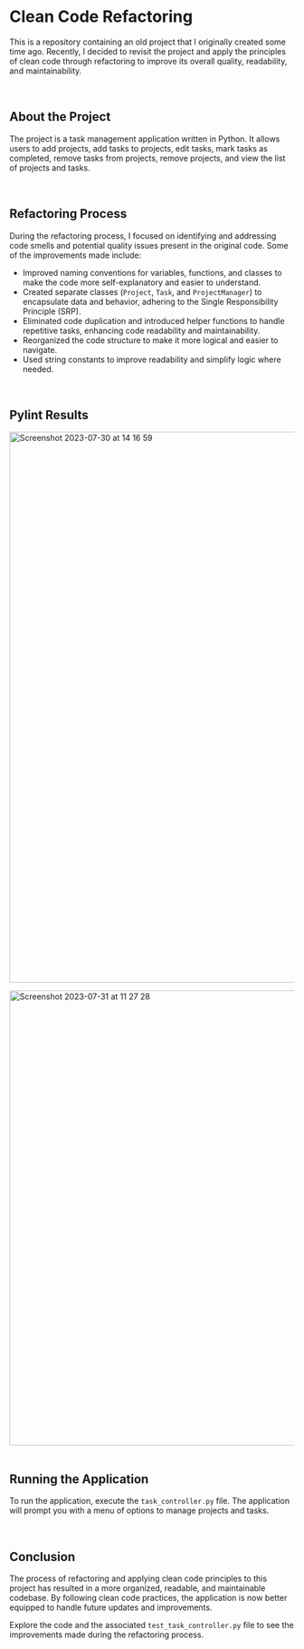 # Clean Code Refactoring

This is a repository containing an old project that I originally created some time ago. Recently, I decided to revisit the project and apply the principles of clean code through refactoring to improve its overall quality, readability, and maintainability.

<br>

## About the Project

The project is a task management application written in Python. It allows users to add projects, add tasks to projects, edit tasks, mark tasks as completed, remove tasks from projects, remove projects, and view the list of projects and tasks.

<br>

## Refactoring Process

During the refactoring process, I focused on identifying and addressing code smells and potential quality issues present in the original code. Some of the improvements made include:

- Improved naming conventions for variables, functions, and classes to make the code more self-explanatory and easier to understand.
- Created separate classes (`Project`, `Task`, and `ProjectManager`) to encapsulate data and behavior, adhering to the Single Responsibility Principle (SRP).
- Eliminated code duplication and introduced helper functions to handle repetitive tasks, enhancing code readability and maintainability.
- Reorganized the code structure to make it more logical and easier to navigate.
- Used string constants to improve readability and simplify logic where needed.

<br>

## Pylint Results

<img width="971" alt="Screenshot 2023-07-30 at 14 16 59" src="https://github.com/JPeiroteu/clean/assets/79811891/9de05b1a-4ab9-41b9-ad5d-a4068b69d245"><br>

<img width="802" alt="Screenshot 2023-07-31 at 11 27 28" src="https://github.com/JPeiroteu/clean/assets/79811891/1954a07b-b0cd-439c-9883-3b450547d23e"><br><br>

## Running the Application

To run the application, execute the `task_controller.py` file. The application will prompt you with a menu of options to manage projects and tasks.

<br>

## Conclusion

The process of refactoring and applying clean code principles to this project has resulted in a more organized, readable, and maintainable codebase. By following clean code practices, the application is now better equipped to handle future updates and improvements.

Explore the code and the associated `test_task_controller.py` file to see the improvements made during the refactoring process.
